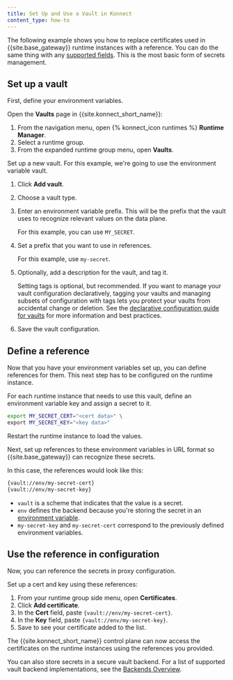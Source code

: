 ```yaml
---
title: Set Up and Use a Vault in Konnect
content_type: how-to
---
```



The following example shows you how to replace certificates used in {{site.base_gateway}}
runtime instances with a reference. You can do the same thing with any [supported fields](/gateway/latest/kong-enterprise/secrets-management/). This is the most basic form of secrets management. 


## Set up a vault

First, define your environment variables.

Open the **Vaults** page in {{site.konnect_short_name}}:
1. From the navigation menu, open {% konnect_icon runtimes %} **Runtime Manager**.
1. Select a runtime group.
1. From the expanded runtime group menu, open **Vaults**.

Set up a new vault. For this example, we're going to use the environment variable vault. 
1. Click **Add vault**.
1. Choose a vault type. 
1. Enter an environment variable prefix. This will be the prefix that the vault
uses to recognize relevant values on the data plane.

    For this example, you can use `MY_SECRET`.

1. Set a prefix that you want to use in references.

    For this example, use `my-secret`.

1. Optionally, add a description for the vault, and tag it.

    Setting tags is optional, but recommended. If you want to manage
    your vault configuration declaratively, tagging your vaults and managing subsets of configuration
    with tags lets you protect your vaults from accidental change or deletion.
    See the [declarative configuration guide for vaults](/deck/latest/guides/vaults/#best-practices)
    for more information and best practices.

1. Save the vault configuration.

## Define a reference

Now that you have your environment variables set up, you can define references for them.
This next step has to be configured on the runtime instance.

For each runtime instance that needs to use this vault,
define an environment variable key and assign a secret to it. 

```bash
export MY_SECRET_CERT="<cert data>" \
export MY_SECRET_KEY="<key data>"
```

Restart the runtime instance to load the values.

Next, set up references to these environment variables in URL format so {{site.base_gateway}} can recognize these secrets.

In this case, the references would look like this:

```bash
{vault://env/my-secret-cert}
{vault://env/my-secret-key}
```


* `vault` is a scheme that indicates that the value is a secret.
* `env` defines the backend because you're storing the secret in an [environment variable](/gateway/latest/kong-enterprise/secrets-management/backends/env/).
* `my-secret-key` and `my-secret-cert` correspond to the previously defined environment variables.


## Use the reference in configuration

Now, you can reference the secrets in proxy configuration.

Set up a cert and key using these references:
1. From your runtime group side menu, open **Certificates**.
1. Click **Add certificate**.
1. In the **Cert** field, paste `{vault://env/my-secret-cert}`.
1. In the **Key** field, paste `{vault://env/my-secret-key}`.
1. Save to see your certificate added to the list.

The {{site.konnect_short_name}} control plane can now access the certificates
on the runtime instances using the references you provided.

You can also store secrets in a secure vault backend.
For a list of supported vault backend implementations, see the
[Backends Overview](/gateway/latest/kong-enterprise/secrets-management/backends).
